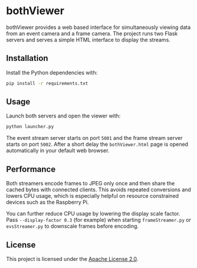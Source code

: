 # bothViewer

bothViewer provides a web based interface for simultaneously viewing data from an event camera and a frame camera. The project runs two Flask servers and serves a simple HTML interface to display the streams.

## Installation

Install the Python dependencies with:

```bash
pip install -r requirements.txt
```

## Usage

Launch both servers and open the viewer with:

```bash
python launcher.py
```

The event stream server starts on port `5001` and the frame stream server starts on port `5002`. After a short delay the `bothViewer.html` page is opened automatically in your default web browser.

## Performance

Both streamers encode frames to JPEG only once and then share the cached
bytes with connected clients. This avoids repeated conversions and lowers CPU
usage, which is especially helpful on resource constrained devices such as the
Raspberry Pi.

You can further reduce CPU usage by lowering the display scale factor. Pass
`--display-factor 0.3` (for example) when starting `frameStreamer.py` or
`evsStreamer.py` to downscale frames before encoding.

## License

This project is licensed under the [Apache License 2.0](LICENSE).
